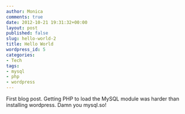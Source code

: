 ```yaml
---
author: Monica
comments: true
date: 2012-10-21 19:31:32+00:00
layout: post
published: false
slug: hello-world-2
title: Hello World
wordpress_id: 5
categories:
- Tech
tags:
- mysql
- php
- wordpress
---
```


First blog post. Getting PHP to load the MySQL module was harder than installing wordpress. Damn you mysql.so!
